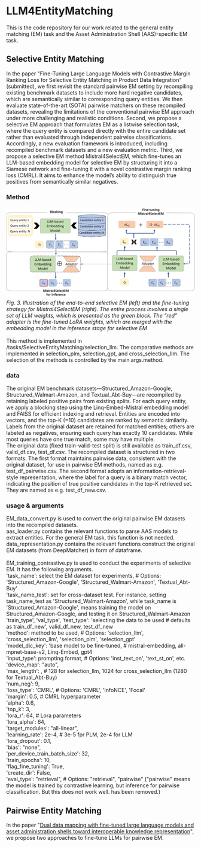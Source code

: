 # LLM4EntityMatching
This is the code repository for our work related to the general entity matching (EM) task and the Asset Administration Shell (AAS)-specific EM task.
## Selective Entity Matching
In the paper "Fine-Tuning Large Language Models with Contrastive Margin Ranking Loss for Selective Entity Matching in Product Data Integration" (submitted), we first revisit the standard pairwise EM setting by recompiling existing benchmark datasets to include more hard negative candidates, which are semantically similar to corresponding query entities. We then evaluate state-of-the-art (SOTA) pairwise matchers on these recompiled datasets, revealing the limitations of the conventional pairwise EM approach under more challenging and realistic conditions. Second, we propose a selective EM approach that formulates EM as a listwise selection task, where the query entity is compared directly with the entire candidate set rather than evaluated through independent pairwise classifications. Accordingly, a new evaluation framework is introduced, including recompiled benchmark datasets and a new evaluation metric. Third, we propose a selective EM method Mistral4SelectEM, which fine-tunes an LLM-based embedding model for selective EM by structuring it into a Siamese network and fine-tuning it with a novel contrastive margin ranking loss (CMRL). It aims to enhance the model’s ability to distinguish true positives from semantically similar negatives. 
### Method
![](/resource/Mistral4SelectEM.png)
*Fig. 3. Illustration of the end-to-end selective EM (left) and the fine-tuning strategy for Mistral4SelectEM (right). The entire process involves a single set of LLM weights, which is presented as the green block. The “red” adapter is the fine-tuned LoRA weights, which are merged with the embedding model in the inference stage for selective EM*<br>  
This method is implemented in /tasks/SelectiveEntityMatching/selection_llm. The comparative methods are implemented in selection_plm, selection_gpt, and cross_selection_llm. The selection of the methods is controlled by the main args.method.
### data
The original EM benchmark datasets—Structured_Amazon-Google, Structured_Walmart-Amazon, and Textual_Abt-Buy—are recompiled by retaining labeled positive pairs from existing splits. For each query entity, we apply a blocking step using the Linq-Embed-Mistral embedding model and FAISS for efficient indexing and retrieval. Entities are encoded into vectors, and the top-K (=10) candidates are ranked by semantic similarity. Labels from the original dataset are retained for matched entities; others are labeled as negatives, ensuring each query has exactly 10 candidates. While most queries have one true match, some may have multiple.  
The original data (fixed train-valid-test split) is still available as train_df.csv, valid_df.csv, test_df.csv. The recompiled dataset is structured in two formats. The first format maintains pairwise data, consistent with the original dataset, for use in pairwise EM methods, named as e.g. test_df_pairwise.csv. The second format adopts an information-retrieval-style representation, where the label for a query is a binary match vector, indicating the position of true positive candidates in the top-K retrieved set. They are named as e.g. test_df_new.csv.
### usage & arguments
EM_data_convert.py is used to convert the original pairwise EM datasets into the recompiled datasets.  
aas_loader.py contains the relevant functions to parse AAS models to extract entities. For the general EM task, this function is not needed.  
data_representation.py contains the relevant functions construct the original EM datasets (from DeepMatcher) in form of dataframe.   
<br>EM_training_contrastive.py is used to conduct the experiments of selective EM. It has the following arguments.  
'task_name': select the EM dataset for experiments,  # Options: 'Structured_Amazon-Google', 'Structured_Walmart-Amazon', 'Textual_Abt-Buy'  
'task_name_test': set for cross-dataset test. For instance, setting task_name_test as 'Structured_Walmart-Amazon', while task_name is 'Structured_Amazon-Google', means training the model on Structured_Amazon-Google, and testing it on Structured_Walmart-Amazon  
'train_type', 'val_type', 'test_type': 'selecting the data to be used # defaults as train_df_new', valid_df_new, test_df_new  
'method': method to be used,  # Options: 'selection_llm', 'cross_selection_llm', 'selection_plm', 'selection_gpt'  
'model_dic_key': 'base model to be fine-tuned, # mistral-embedding, all-mpnet-base-v2, Linq-Embed, gpt4  
'input_type': prompting format,  # Options: 'inst_text_on', 'text_st_on', etc.  
'device_map': "auto",  
'max_length': , # 128 for selection_llm, 1024 for cross_selection_llm (1280 for Textual_Abt-Buy)  
'num_neg': 9,  
'loss_type': 'CMRL',  # Options: 'CMRL', 'InfoNCE', 'Focal'  
'margin': 0.5, # CMRL hyperparameter  
'alpha': 0.6,  
'top_k': 3,  
'lora_r': 64, # Lora parameters  
'lora_alpha': 64,  
'target_modules': "all-linear",  
'learning_rate': 2e-4, # 3e-5 fpr PLM, 2e-4 for LLM  
'lora_dropout': 0.1,  
'bias': "none",    
'per_device_train_batch_size': 32,  
'train_epochs': 10,  
'flag_fine_tuning': True,  
'create_dir': False,  
'eval_type': "retrieval",  # Options: "retrieval", "pairwise" ("pairwise" means the model is trained by contrastive learning, but inference for pairwise classification. But this does not work well. has been removed.)

## Pairwise Entity Matching
In the paper "[Dual data mapping with fine-tuned large language models and asset administration shells toward interoperable knowledge representation]( https://www.sciencedirect.com/science/article/pii/S0736584524001248?via%3Dihub)", we propose two approaches to fine-tune LLMs for pairwise EM.
